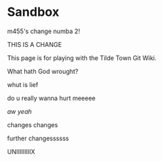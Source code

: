 Sandbox
=======

m455's change numba 2!

THIS IS A CHANGE

This page is for playing with the Tilde Town Git Wiki.

What hath God wrought?

whut is lief

do u really wanna hurt meeeee

_aw yeah_

changes changes

further changessssss

UNIIIIIIIIIX
